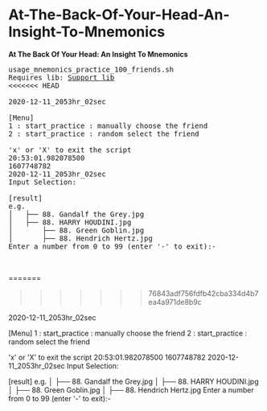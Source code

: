 # At-The-Back-Of-Your-Head-An-Insight-To-Mnemonics
<b>At The Back Of Your Head: An Insight To Mnemonics</b>

<pre>
usage_mnemonics_practice_100_friends.sh
Requires lib: <a href="https://github.com/Mikail-Eliyah/openssl_at_1st_sight">Support lib</a>  
<<<<<<< HEAD

2020-12-11_2053hr_02sec

[Menu]
1 : start_practice : manually choose the friend
2 : start_practice : random select the friend

'x' or 'X' to exit the script
20:53:01.982078500
1607748782
2020-12-11_2053hr_02sec
Input Selection:

[result]
e.g.
│   ├── 88. Gandalf the Grey.jpg
│   ├── 88. HARRY HOUDINI.jpg
│       ├── 88. Green Goblin.jpg
│       ├── 88. Hendrich Hertz.jpg
Enter a number from 0 to 99 (enter '-' to exit):-


</pre>
=======
>>>>>>> 76843adf756fdfb42cba334d4b7ea4a971de8b9c

2020-12-11_2053hr_02sec

[Menu]
1 : start_practice : manually choose the friend
2 : start_practice : random select the friend

'x' or 'X' to exit the script
20:53:01.982078500
1607748782
2020-12-11_2053hr_02sec
Input Selection:

[result]
e.g.
│   ├── 88. Gandalf the Grey.jpg
│   ├── 88. HARRY HOUDINI.jpg
│       ├── 88. Green Goblin.jpg
│       ├── 88. Hendrich Hertz.jpg
Enter a number from 0 to 99 (enter '-' to exit):-


</pre>